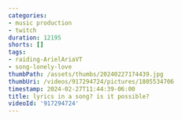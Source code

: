 ```yaml
---
categories:
- music production
- twitch
duration: 12195
shorts: []
tags:
- raiding-ArielAriaVT
- song-lonely-love
thumbPath: /assets/thumbs/20240227174439.jpg
thumbUri: /videos/917294724/pictures/1805534706
timestamp: 2024-02-27T11:44:39-06:00
title: lyrics in a song? is it possible?
videoId: '917294724'
---
```

